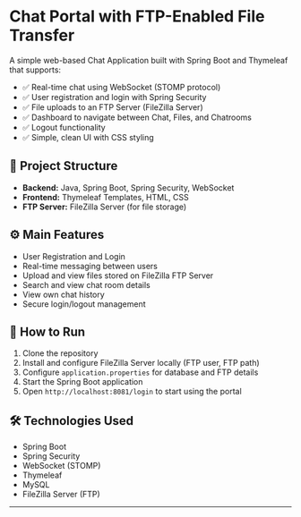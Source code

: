 # Chat Portal with FTP-Enabled File Transfer

A simple web-based Chat Application built with Spring Boot and Thymeleaf that supports:

- ✅ Real-time chat using WebSocket (STOMP protocol)
- ✅ User registration and login with Spring Security
- ✅ File uploads to an FTP Server (FileZilla Server)
- ✅ Dashboard to navigate between Chat, Files, and Chatrooms
- ✅ Logout functionality
- ✅ Simple, clean UI with CSS styling

## 📂 Project Structure

- **Backend:** Java, Spring Boot, Spring Security, WebSocket
- **Frontend:** Thymeleaf Templates, HTML, CSS
- **FTP Server:** FileZilla Server (for file storage)

## ⚙️ Main Features

- User Registration and Login
- Real-time messaging between users
- Upload and view files stored on FileZilla FTP Server
- Search and view chat room details
- View own chat history
- Secure login/logout management

## 🚀 How to Run

1. Clone the repository
2. Install and configure FileZilla Server locally (FTP user, FTP path)
3. Configure `application.properties` for database and FTP details
4. Start the Spring Boot application
5. Open `http://localhost:8081/login` to start using the portal

## 🛠 Technologies Used

- Spring Boot
- Spring Security
- WebSocket (STOMP)
- Thymeleaf
- MySQL
- FileZilla Server (FTP)

---

